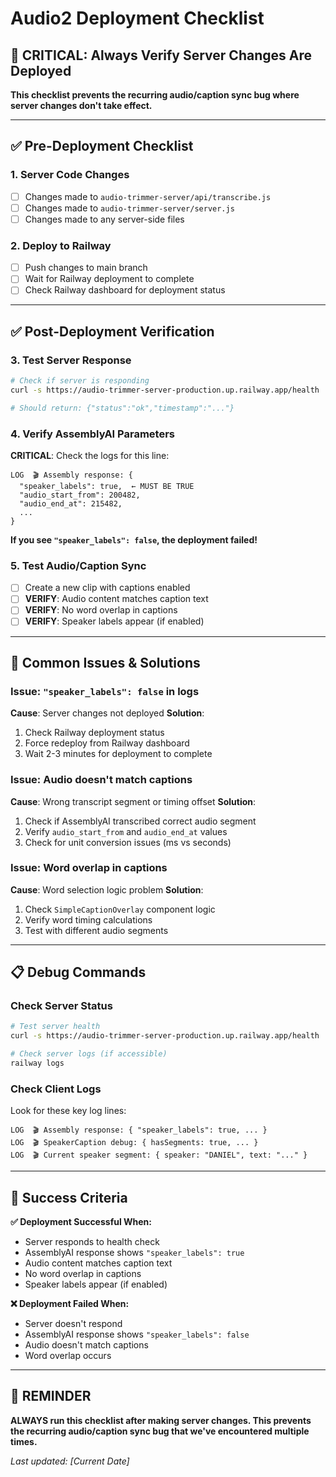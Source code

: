 # Audio2 Deployment Checklist

## 🚨 CRITICAL: Always Verify Server Changes Are Deployed

**This checklist prevents the recurring audio/caption sync bug where server changes don't take effect.**

---

## ✅ Pre-Deployment Checklist

### 1. **Server Code Changes**
- [ ] Changes made to `audio-trimmer-server/api/transcribe.js`
- [ ] Changes made to `audio-trimmer-server/server.js`
- [ ] Changes made to any server-side files

### 2. **Deploy to Railway**
- [ ] Push changes to main branch
- [ ] Wait for Railway deployment to complete
- [ ] Check Railway dashboard for deployment status

---

## ✅ Post-Deployment Verification

### 3. **Test Server Response**
```bash
# Check if server is responding
curl -s https://audio-trimmer-server-production.up.railway.app/health

# Should return: {"status":"ok","timestamp":"..."}
```

### 4. **Verify AssemblyAI Parameters**
**CRITICAL**: Check the logs for this line:
```
LOG  🎬 Assembly response: {
  "speaker_labels": true,  ← MUST BE TRUE
  "audio_start_from": 200482,
  "audio_end_at": 215482,
  ...
}
```

**If you see `"speaker_labels": false`, the deployment failed!**

### 5. **Test Audio/Caption Sync**
- [ ] Create a new clip with captions enabled
- [ ] **VERIFY**: Audio content matches caption text
- [ ] **VERIFY**: No word overlap in captions
- [ ] **VERIFY**: Speaker labels appear (if enabled)

---

## 🐛 Common Issues & Solutions

### **Issue**: `"speaker_labels": false` in logs
**Cause**: Server changes not deployed
**Solution**: 
1. Check Railway deployment status
2. Force redeploy from Railway dashboard
3. Wait 2-3 minutes for deployment to complete

### **Issue**: Audio doesn't match captions
**Cause**: Wrong transcript segment or timing offset
**Solution**:
1. Check if AssemblyAI transcribed correct audio segment
2. Verify `audio_start_from` and `audio_end_at` values
3. Check for unit conversion issues (ms vs seconds)

### **Issue**: Word overlap in captions
**Cause**: Word selection logic problem
**Solution**:
1. Check `SimpleCaptionOverlay` component logic
2. Verify word timing calculations
3. Test with different audio segments

---

## 📋 Debug Commands

### Check Server Status
```bash
# Test server health
curl -s https://audio-trimmer-server-production.up.railway.app/health

# Check server logs (if accessible)
railway logs
```

### Check Client Logs
Look for these key log lines:
```
LOG  🎬 Assembly response: { "speaker_labels": true, ... }
LOG  🎬 SpeakerCaption debug: { hasSegments: true, ... }
LOG  🎬 Current speaker segment: { speaker: "DANIEL", text: "..." }
```

---

## 🎯 Success Criteria

**✅ Deployment Successful When:**
- Server responds to health check
- AssemblyAI response shows `"speaker_labels": true`
- Audio content matches caption text
- No word overlap in captions
- Speaker labels appear (if enabled)

**❌ Deployment Failed When:**
- Server doesn't respond
- AssemblyAI response shows `"speaker_labels": false`
- Audio doesn't match captions
- Word overlap occurs

---

## 📌 REMINDER

**ALWAYS run this checklist after making server changes. This prevents the recurring audio/caption sync bug that we've encountered multiple times.**

*Last updated: [Current Date]*
